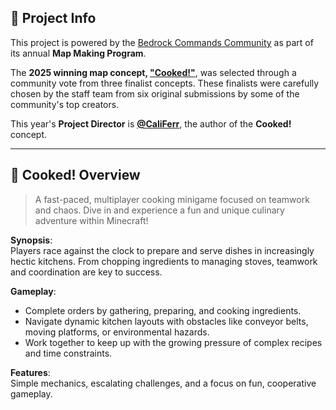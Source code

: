 ## 📌 Project Info  

This project is powered by the [Bedrock Commands Community](https://discord.com/servers/bedrock-commands-community-924894457894174740) as part of its annual **Map Making Program**.  

The **2025 winning map concept, ["Cooked!"](https://bedrockcommands.github.io/Cooked/)**, was selected through a community vote from three finalist concepts. These finalists were carefully chosen by the staff team from six original submissions by some of the community's top creators.  

This year's **Project Director** is **[@CaliFerr](https://github.com/CaliFerr)**, the author of the **Cooked!** concept.

--- 

## 🍳 Cooked! Overview

> A fast-paced, multiplayer cooking minigame focused on teamwork and chaos.
Dive in and experience a fun and unique culinary adventure within Minecraft!

**Synopsis**:<br>
Players race against the clock to prepare and serve dishes in increasingly hectic kitchens. From chopping ingredients to managing stoves, teamwork and coordination are key to success.  

**Gameplay**:<br>
- Complete orders by gathering, preparing, and cooking ingredients.  
- Navigate dynamic kitchen layouts with obstacles like conveyor belts, moving platforms, or environmental hazards.  
- Work together to keep up with the growing pressure of complex recipes and time constraints.  

**Features**:<br>
Simple mechanics, escalating challenges, and a focus on fun, cooperative gameplay.
